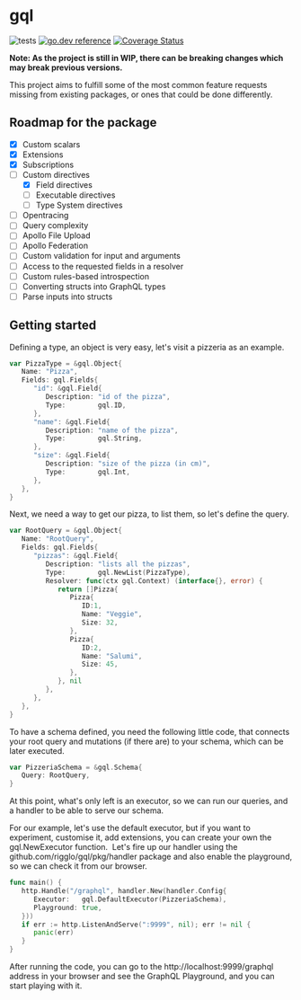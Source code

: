 # gql

![tests](https://github.com/rigglo/gql/workflows/tests/badge.svg)
[![go.dev reference](https://img.shields.io/badge/go.dev-reference-007d9c?logo=go&logoColor=white)](https://pkg.go.dev/github.com/rigglo/gql)
[![Coverage Status](https://coveralls.io/repos/github/rigglo/gql/badge.svg?branch=master)](https://coveralls.io/github/rigglo/gql?branch=master)

**Note: As the project is still in WIP, there can be breaking changes which may break previous versions.**

This project aims to fulfill some of the most common feature requests missing from existing packages, or ones that could be done differently.

## Roadmap for the package

- [x] Custom scalars
- [x] Extensions
- [x] Subscriptions
- [ ] Custom directives
  - [x] Field directives
  - [ ] Executable directives
  - [ ] Type System directives
- [ ] Opentracing
- [ ] Query complexity
- [ ] Apollo File Upload
- [ ] Apollo Federation
- [ ] Custom validation for input and arguments
- [ ] Access to the requested fields in a resolver
- [ ] Custom rules-based introspection
- [ ] Converting structs into GraphQL types
- [ ] Parse inputs into structs

## Getting started

Defining a type, an object is very easy, let's visit a pizzeria as an example.

```go
var PizzaType = &gql.Object{  
   Name: "Pizza",  
   Fields: gql.Fields{
      "id": &gql.Field{
         Description: "id of the pizza",
         Type:        gql.ID,
      },
      "name": &gql.Field{
         Description: "name of the pizza",
         Type:        gql.String,
      },
      "size": &gql.Field{
         Description: "size of the pizza (in cm)",
         Type:        gql.Int,
      },
   },
}
```

Next, we need a way to get our pizza, to list them, so let's define the query.

```go
var RootQuery = &gql.Object{  
   Name: "RootQuery",  
   Fields: gql.Fields{
      "pizzas": &gql.Field{
         Description: "lists all the pizzas",    
         Type:        gql.NewList(PizzaType),
         Resolver: func(ctx gql.Context) (interface{}, error) {
            return []Pizza{
               Pizza{
                  ID:1, 
                  Name: "Veggie", 
                  Size: 32,
               },
               Pizza{
                  ID:2, 
                  Name: "Salumi", 
                  Size: 45,
               },
            }, nil
         },
      },
   }, 
}
```

To have a schema defined, you need the following little code, that connects your root query and mutations (if there are) to your schema, which can be later executed.

```go
var PizzeriaSchema = &gql.Schema{
   Query: RootQuery,
}
```

At this point, what's only left is an executor, so we can run our queries, and a handler to be able to serve our schema.

For our example, let's use the default executor, but if you want to experiment, customise it, add extensions, you can create your own the gql.NewExecutor function. 
Let's fire up our handler using the github.com/rigglo/gql/pkg/handler package and also enable the playground, so we can check it from our browser.

```go
func main() {
   http.Handle("/graphql", handler.New(handler.Config{
      Executor:   gql.DefaultExecutor(PizzeriaSchema),
      Playground: true,
   }))
   if err := http.ListenAndServe(":9999", nil); err != nil {
      panic(err)
   }
}
```

After running the code, you can go to the http://localhost:9999/graphql address in your browser and see the GraphQL Playground, and you can start playing with it.